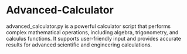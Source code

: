 # Advanced-Calculator
advanced_calculator.py is a powerful calculator script that performs complex mathematical operations, including algebra, trigonometry, and calculus functions. It supports user-friendly input and provides accurate results for advanced scientific and engineering calculations.

